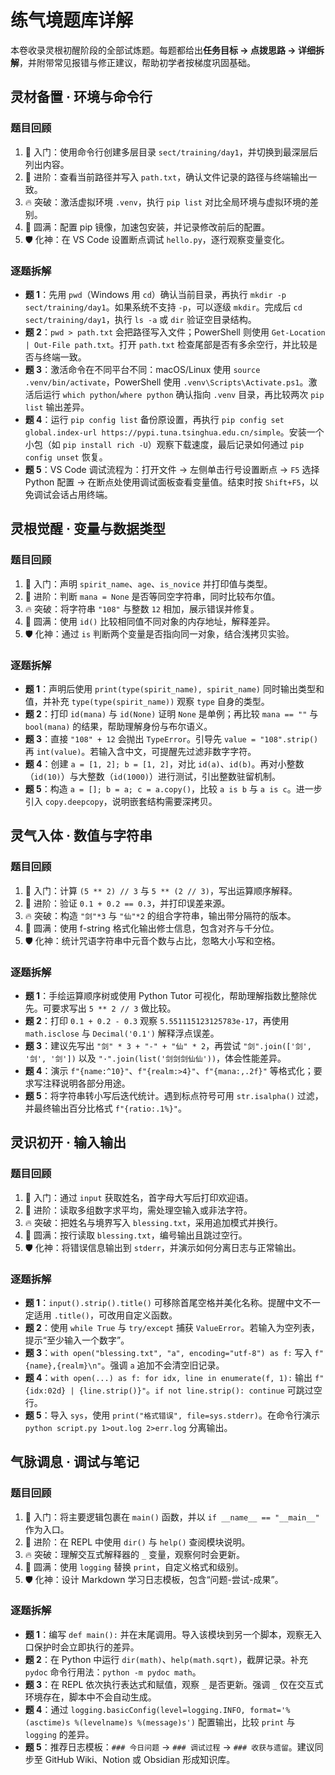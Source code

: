 # 练气境题库详解

本卷收录灵根初醒阶段的全部试炼题。每题都给出**任务目标 → 点拨思路 → 详细拆解**，并附带常见报错与修正建议，帮助初学者按梯度巩固基础。

## 灵材备置 · 环境与命令行

### 题目回顾
1. 🌱 入门：使用命令行创建多层目录 `sect/training/day1`，并切换到最深层后列出内容。
2. 🌿 进阶：查看当前路径并写入 `path.txt`，确认文件记录的路径与终端输出一致。
3. 🔥 突破：激活虚拟环境 `.venv`，执行 `pip list` 对比全局环境与虚拟环境的差别。
4. 🌟 圆满：配置 pip 镜像，加速包安装，并记录修改前后的配置。
5. 🛡️ 化神：在 VS Code 设置断点调试 `hello.py`，逐行观察变量变化。

### 逐题拆解
- **题 1**：先用 `pwd`（Windows 用 `cd`）确认当前目录，再执行 `mkdir -p sect/training/day1`。如果系统不支持 `-p`，可以逐级 `mkdir`。完成后 `cd sect/training/day1`，执行 `ls -a` 或 `dir` 验证空目录结构。
- **题 2**：`pwd > path.txt` 会把路径写入文件；PowerShell 则使用 `Get-Location | Out-File path.txt`。打开 `path.txt` 检查尾部是否有多余空行，并比较是否与终端一致。
- **题 3**：激活命令在不同平台不同：macOS/Linux 使用 `source .venv/bin/activate`，PowerShell 使用 `.venv\Scripts\Activate.ps1`。激活后运行 `which python`/`where python` 确认指向 `.venv` 目录，再比较两次 `pip list` 输出差异。
- **题 4**：运行 `pip config list` 备份原设置，再执行 `pip config set global.index-url https://pypi.tuna.tsinghua.edu.cn/simple`。安装一个小包（如 `pip install rich -U`）观察下载速度，最后记录如何通过 `pip config unset` 恢复。
- **题 5**：VS Code 调试流程为：打开文件 → 左侧单击行号设置断点 → `F5` 选择 Python 配置 → 在断点处使用调试面板查看变量值。结束时按 `Shift+F5`，以免调试会话占用终端。

## 灵根觉醒 · 变量与数据类型

### 题目回顾
1. 🌱 入门：声明 `spirit_name`、`age`、`is_novice` 并打印值与类型。
2. 🌿 进阶：判断 `mana = None` 是否等同空字符串，同时比较布尔值。
3. 🔥 突破：将字符串 `"108"` 与整数 `12` 相加，展示错误并修复。
4. 🌟 圆满：使用 `id()` 比较相同值不同对象的内存地址，解释差异。
5. 🛡️ 化神：通过 `is` 判断两个变量是否指向同一对象，结合浅拷贝实验。

### 逐题拆解
- **题 1**：声明后使用 `print(type(spirit_name), spirit_name)` 同时输出类型和值，并补充 `type(type(spirit_name))` 观察 `type` 自身的类型。
- **题 2**：打印 `id(mana)` 与 `id(None)` 证明 `None` 是单例；再比较 `mana == ""` 与 `bool(mana)` 的结果，帮助理解身份与布尔语义。
- **题 3**：直接 `"108" + 12` 会抛出 `TypeError`。引导先 `value = "108".strip()` 再 `int(value)`。若输入含中文，可提醒先过滤非数字字符。
- **题 4**：创建 `a = [1, 2]; b = [1, 2]`，对比 `id(a)`、`id(b)`。再对小整数（`id(10)`）与大整数（`id(1000)`）进行测试，引出整数驻留机制。
- **题 5**：构造 `a = []; b = a; c = a.copy()`，比较 `a is b` 与 `a is c`。进一步引入 `copy.deepcopy`，说明嵌套结构需要深拷贝。

## 灵气入体 · 数值与字符串

### 题目回顾
1. 🌱 入门：计算 `(5 ** 2) // 3` 与 `5 ** (2 // 3)`，写出运算顺序解释。
2. 🌿 进阶：验证 `0.1 + 0.2 == 0.3`，并打印误差来源。
3. 🔥 突破：构造 `"剑"*3` 与 `"仙"*2` 的组合字符串，输出带分隔符的版本。
4. 🌟 圆满：使用 f-string 格式化输出修士信息，包含对齐与千分位。
5. 🛡️ 化神：统计咒语字符串中元音个数与占比，忽略大小写和空格。

### 逐题拆解
- **题 1**：手绘运算顺序树或使用 Python Tutor 可视化，帮助理解指数比整除优先。可要求写出 `5 ** 2 // 3` 做比较。
- **题 2**：打印 `0.1 + 0.2 - 0.3` 观察 `5.551115123125783e-17`，再使用 `math.isclose` 与 `Decimal('0.1')` 解释浮点误差。
- **题 3**：建议先写出 `"剑" * 3 + "-" + "仙" * 2`，再尝试 `"剑".join(['剑', '剑', '剑'])` 以及 `"·".join(list('剑剑剑仙仙'))`，体会性能差异。
- **题 4**：演示 `f"{name:^10}"`、`f"{realm:>4}"`、`f"{mana:,.2f}"` 等格式化；要求写注释说明各部分用途。
- **题 5**：将字符串转小写后迭代统计。遇到标点符号可用 `str.isalpha()` 过滤，并最终输出百分比格式 `f"{ratio:.1%}"`。

## 灵识初开 · 输入输出

### 题目回顾
1. 🌱 入门：通过 `input` 获取姓名，首字母大写后打印欢迎语。
2. 🌿 进阶：读取多组数字求平均，需处理空输入或非法字符。
3. 🔥 突破：把姓名与境界写入 `blessing.txt`，采用追加模式并换行。
4. 🌟 圆满：按行读取 `blessing.txt`，编号输出且跳过空行。
5. 🛡️ 化神：将错误信息输出到 `stderr`，并演示如何分离日志与正常输出。

### 逐题拆解
- **题 1**：`input().strip().title()` 可移除首尾空格并美化名称。提醒中文不一定适用 `.title()`，可改用自定义函数。
- **题 2**：使用 `while True` 与 `try/except` 捕获 `ValueError`。若输入为空列表，提示“至少输入一个数字”。
- **题 3**：`with open("blessing.txt", "a", encoding="utf-8") as f:` 写入 `f"{name},{realm}\n"`。强调 `a` 追加不会清空旧记录。
- **题 4**：`with open(...) as f: for idx, line in enumerate(f, 1):` 输出 `f"{idx:02d} | {line.strip()}"`。`if not line.strip(): continue` 可跳过空行。
- **题 5**：导入 `sys`，使用 `print("格式错误", file=sys.stderr)`。在命令行演示 `python script.py 1>out.log 2>err.log` 分离输出。

## 气脉调息 · 调试与笔记

### 题目回顾
1. 🌱 入门：将主要逻辑包裹在 `main()` 函数，并以 `if __name__ == "__main__"` 作为入口。
2. 🌿 进阶：在 REPL 中使用 `dir()` 与 `help()` 查阅模块说明。
3. 🔥 突破：理解交互式解释器的 `_` 变量，观察何时会更新。
4. 🌟 圆满：使用 `logging` 替换 `print`，自定义格式和级别。
5. 🛡️ 化神：设计 Markdown 学习日志模板，包含“问题-尝试-成果”。

### 逐题拆解
- **题 1**：编写 `def main():` 并在末尾调用。导入该模块到另一个脚本，观察无入口保护时会立即执行的差异。
- **题 2**：在 Python 中运行 `dir(math)`、`help(math.sqrt)`，截屏记录。补充 `pydoc` 命令行用法：`python -m pydoc math`。
- **题 3**：在 REPL 依次执行表达式和赋值，观察 `_` 是否更新。强调 `_` 仅在交互式环境存在，脚本中不会自动生成。
- **题 4**：通过 `logging.basicConfig(level=logging.INFO, format='%(asctime)s %(levelname)s %(message)s')` 配置输出，比较 `print` 与 `logging` 的差异。
- **题 5**：推荐日志模板：`### 今日问题` → `### 调试过程` → `### 收获与遗留`。建议同步至 GitHub Wiki、Notion 或 Obsidian 形成知识库。

